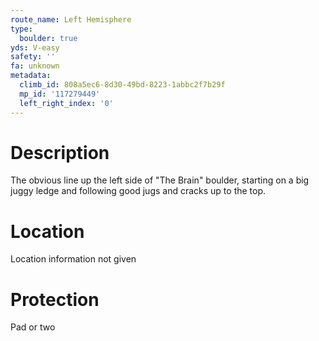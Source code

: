 ```yaml
---
route_name: Left Hemisphere
type:
  boulder: true
yds: V-easy
safety: ''
fa: unknown
metadata:
  climb_id: 808a5ec6-8d30-49bd-8223-1abbc2f7b29f
  mp_id: '117279449'
  left_right_index: '0'
---
```

# Description
The obvious line up the left side of "The Brain" boulder, starting on a big juggy ledge and following good jugs and cracks up to the top.

# Location
Location information not given

# Protection
Pad or two
